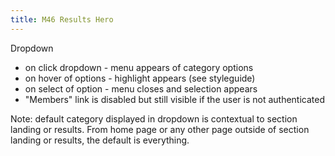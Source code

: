 ```yaml
---
title: M46 Results Hero
---
```


Dropdown

- on click dropdown - menu appears of category options
- on hover of options - highlight appears (see styleguide)
- on select of option - menu closes and selection appears
- "Members" link is disabled but still visible if the user is not authenticated

Note: default category displayed in dropdown is contextual to section landing or results.  From home page or any other page outside of section landing or results, the default is everything.